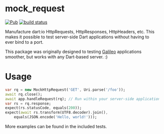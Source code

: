 # mock_request

[![Pub](https://img.shields.io/pub/v/mock_request.svg)](https://pub.dartlang.org/packages/mock_request)
[![build status](https://travis-ci.org/thosakwe/mock_request.svg)](https://travis-ci.org/thosakwe/mock_request)

Manufacture dart:io HttpRequests, HttpResponses, HttpHeaders, etc.
This makes it possible to test server-side Dart applications without
having to ever bind to a port.

This package was originally designed to testing
[Galileo](https://github.com/galileo-dart/galileo/wiki)
applications smoother, but works with any Dart-based server. :)

# Usage
```dart
var rq = new MockHttpRequest('GET', Uri.parse('/foo'));
await rq.close();
await app.handleRequest(rq); // Run within your server-side application
var rs = rq.response;
expect(rs.statusCode, equals(200));
expect(await rs.transform(UTF8.decoder).join(),
    equals(JSON.encode('Hello, world!')));
```

More examples can be found in the included tests.
